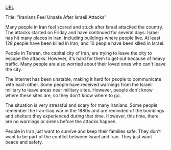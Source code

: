 <a href="https://www.bbc.com/news/articles/c8xgxdr01wro">URL</a>

<p>Title: "Iranians Feel Unsafe After Israeli Attacks"</p>
<p>Many people in Iran feel scared and stuck after Israel attacked the country. The attacks started on Friday and have continued for several days. Israel has hit many places in Iran, including buildings where people live. At least 128 people have been killed in Iran, and 10 people have been killed in Israel.</p>
<p>People in Tehran, the capital city of Iran, are trying to leave the city to escape the attacks. However, it's hard for them to get out because of heavy traffic. Many people are also worried about their loved ones who can't leave the city.</p>
<p>The internet has been unstable, making it hard for people to communicate with each other. Some people have received warnings from the Israeli military to leave areas near military sites. However, people don't know where these sites are, so they don't know where to go.</p>
<p>The situation is very stressful and scary for many Iranians. Some people remember the Iran-Iraq war in the 1980s and are reminded of the bombings and shelters they experienced during that time. However, this time, there are no warnings or sirens before the attacks happen.</p>
<p>People in Iran just want to survive and keep their families safe. They don't want to be part of the conflict between Israel and Iran. They just want peace and safety.</p>